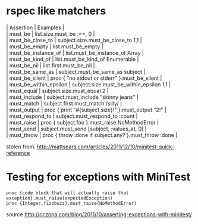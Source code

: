 # rspec like matchers

| Assertion              | Examples                                              |   
| must_be                | list.size.must_be :==, 0                              |   
| must_be_close_to       | subject.size.must_be_close_to 1,1                     |   
| must_be_empty          | list.must_be_empty                                    |   
| must_be_instance_of    | list.must_be_instance_of Array                        |   
| must_be_kind_of        | list.must_be_kind_of Enumerable                       |   
| must_be_nil            | list.first.must_be_nil                                |   
| must_be_same_as        | subject.must_be_same_as subject                       |   
| must_be_silent         | proc { "no stdout or stderr" }.must_be_silent         |   
| must_be_within_epsilon | subject.size.must_be_within_epsilon 1,1               |   
| must_equal             | subject.size.must_equal 2                             |   
| must_include           | subject.must_include "skinny jeans"                   |   
| must_match             | subject.first.must_match /silly/                      |   
| must_output            | proc { print "#{subject.size}!" }.must_output "2!"    |   
| must_respond_to        | subject.must_respond_to :count                        |   
| must_raise             | proc { subject.foo }.must_raise NoMethodError         |   
| must_send              | subject.must_send [subject, :values_at, 0]            |   
| must_throw             | proc { throw :done if subject.any? }.must_throw :done | 


stolen from: http://mattsears.com/articles/2011/12/10/minitest-quick-reference

# Testing for exceptions with MiniTest

    proc {code block that will actually raise that exception}.must_raise(expectedException)
    proc {Integer.fizzbuzz}.must_raise(NoMethodError)
   
source http://cczona.com/blog/2011/10/asserting-exceptions-with-minitest/
